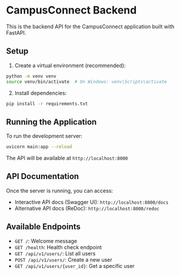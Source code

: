 # CampusConnect Backend

This is the backend API for the CampusConnect application built with FastAPI.

## Setup

1. Create a virtual environment (recommended):

```bash
python -m venv venv
source venv/bin/activate  # On Windows: venv\Scripts\activate
```

2. Install dependencies:

```bash
pip install -r requirements.txt
```

## Running the Application

To run the development server:

```bash
uvicorn main:app --reload
```

The API will be available at `http://localhost:8000`

## API Documentation

Once the server is running, you can access:

- Interactive API docs (Swagger UI): `http://localhost:8000/docs`
- Alternative API docs (ReDoc): `http://localhost:8000/redoc`

## Available Endpoints

- `GET /`: Welcome message
- `GET /health`: Health check endpoint
- `GET /api/v1/users/`: List all users
- `POST /api/v1/users/`: Create a new user
- `GET /api/v1/users/{user_id}`: Get a specific user
